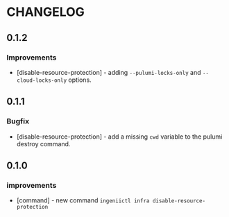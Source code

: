 # CHANGELOG

## 0.1.2

### Improvements

- [disable-resource-protection] - adding `--pulumi-locks-only` and `--cloud-locks-only` options.

## 0.1.1

### Bugfix

- [disable-resource-protection] - add a missing `cwd` variable to the pulumi destroy command.

## 0.1.0

### improvements

- [command] - new command `ingeniictl infra disable-resource-protection`